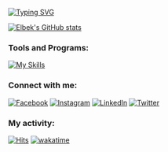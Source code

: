 
[![Typing SVG](https://readme-typing-svg.herokuapp.com?font=Fira+Code&size=30&duration=3000&pause=&color=FFF&center=true&vCenter=true&width=435&lines=Hey+There+👋;My+name+is+Elbek!;I'm+backend+developer)](https://github.com/khamdullaevuz)

[![Elbek's GitHub stats](https://github-readme-stats.vercel.app/api?username=khamdullaevuz&count_private=true&show_icons=true&theme=radical)](https://github.com/khamdullaevuz)

### Tools and Programs:
  <p align="left">

[![My Skills](https://skillicons.dev/icons?i=php,laravel,vue,nuxtjs,vite,mysql,postgresql,sqlite,nginx,linux,bash,redis,docker,aws,heroku,jenkins,git,github,gitlab,githubactions,html,css,js,jquery,bootstrap,tailwind,wordpress,vscode,visualstudio,idea,figma,postman,md,vim,neovim,netlify,rabbitmq,regex,selenium)](https://github.com/khamdullaevuz)
  </p>
  
### Connect with me:
[![Facebook](https://img.shields.io/badge/Facebook-%231877F2.svg?style=flat&logo=Facebook&logoColor=white)](https://facebook.com/khamdullaevuz) [![Instagram](https://img.shields.io/badge/Instagram-%23E4405F.svg?style=flat&logo=Instagram&logoColor=white)](https://instagram.com/khamdullaevuz) [![LinkedIn](https://img.shields.io/badge/LinkedIn-%230077B5.svg?style=flat&logo=linkedin&logoColor=white)](https://linkedin.com/in/khamdullaevuz) [![Twitter](https://img.shields.io/badge/Twitter-%231DA1F2.svg?style=flat&logo=Twitter&logoColor=white)](https://twitter.com/khamdullaevuz) 

### My activity:
[![Hits](https://hits.sh/github.com/khamdullaevuz.svg)](https://hits.sh/github.com/khamdullaevuz/)
[![wakatime](https://wakatime.com/badge/user/000c077a-1c2c-49e3-a8de-257586c33f00.svg?sytle=flat)](https://wakatime.com/@000c077a-1c2c-49e3-a8de-257586c33f00)
